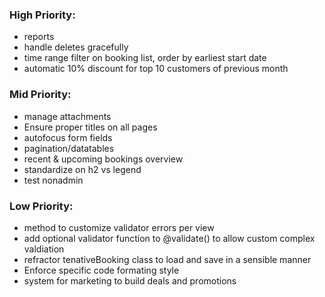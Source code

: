 ### High Priority:
* reports
* handle deletes gracefully
* time range filter on booking list, order by earliest start date
* automatic 10% discount for top 10 customers of previous month

### Mid Priority:
* manage attachments
* Ensure proper titles on all pages
* autofocus form fields
* pagination/datatables
* recent & upcoming bookings overview
* standardize on h2 vs legend
* test nonadmin

### Low Priority:
* method to customize validator errors per view
* add optional validator function to @validate() to allow custom complex valdiation
* refractor tenativeBooking class to load and save in a sensible manner
* Enforce specific code formating style
* system for marketing to build deals and promotions